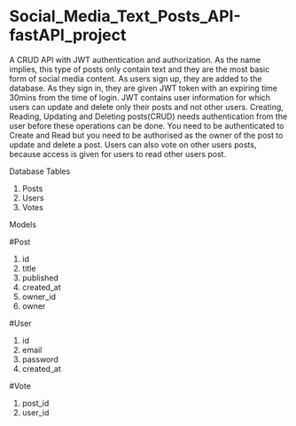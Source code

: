 # Social_Media_Text_Posts_API-fastAPI_project
A CRUD API with JWT authentication and authorization. 
As the name implies, this type of posts only contain text and they are the most basic form of social media content.
As users sign up, they are added to the database. 
As they sign in, they are given JWT token with an expiring time 30mins from the time of login. JWT contains user information for which users can update and delete only their posts and not other users. 
Creating, Reading, Updating and Deleting posts(CRUD) needs authentication from the user before these operations can be done. 
You need to be authenticated to Create and Read but you need to be authorised as the owner of the post to update and delete a post.
Users can also vote on other users posts, because access is given for users to read other users post.

Database Tables

1. Posts
2. Users
3. Votes

Models

  #Post
1. id
2. title
3. published
4. created_at
5. owner_id
6. owner

  #User
1. id
2. email
3. password
4. created_at

  #Vote
1. post_id
2. user_id




  
